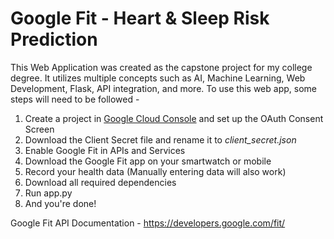 # Google Fit - Heart & Sleep Risk Prediction
This Web Application was created as the capstone project for my college degree. It utilizes multiple concepts such as AI, Machine Learning, Web Development, Flask, API integration, and more. To use this web app, some steps will need to be followed - 

1. Create a project in <a href="https://console.cloud.google.com/welcome">Google Cloud Console</a> and set up the OAuth Consent Screen
2. Download the Client Secret file and rename it to <i>client_secret.json</i>
3. Enable Google Fit in APIs and Services
4. Download the Google Fit app on your smartwatch or mobile
5. Record your health data (Manually entering data will also work)
6. Download all required dependencies
7. Run app.py
8. And you're done!

Google Fit API Documentation - https://developers.google.com/fit/
